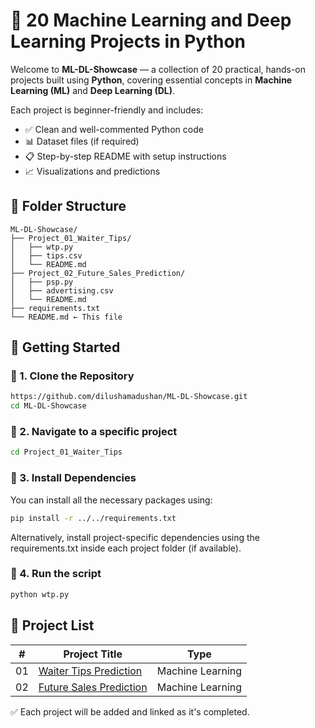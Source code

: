 # 🤖 20 Machine Learning and Deep Learning Projects in Python

Welcome to **ML-DL-Showcase** — a collection of 20 practical, hands-on projects built using **Python**, covering essential concepts in **Machine Learning (ML)** and **Deep Learning (DL)**.

Each project is beginner-friendly and includes:
- ✅ Clean and well-commented Python code
- 📊 Dataset files (if required)
- 📋 Step-by-step README with setup instructions
- 📈 Visualizations and predictions

## 📁 Folder Structure

```
ML-DL-Showcase/
├── Project_01_Waiter_Tips/
│   ├── wtp.py
│   ├── tips.csv
│   └── README.md
├── Project_02_Future_Sales_Prediction/
│   ├── psp.py
│   ├── advertising.csv
│   └── README.md
├── requirements.txt
└── README.md ← This file
```

## 🚀 Getting Started

### 🔹 1. Clone the Repository
```bash
https://github.com/dilushamadushan/ML-DL-Showcase.git
cd ML-DL-Showcase
```

### 🔹 2. Navigate to a specific project
```bash
cd Project_01_Waiter_Tips
```

### 🔹 3. Install Dependencies
You can install all the necessary packages using:
```bash
pip install -r ../../requirements.txt
```
Alternatively, install project-specific dependencies using the requirements.txt inside each project folder (if available).

### 🔹 4. Run the script
```bash
python wtp.py
```

## 🧠 Project List

| # | Project Title | Type |
|---|---------------|------|
| 01 | [Waiter Tips Prediction](./Project_01_Waiter_Tips) | Machine Learning |
| 02 | [Future Sales Prediction](./Project_02_Future_Sales_Prediction) | Machine Learning |

✅ Each project will be added and linked as it's completed.
